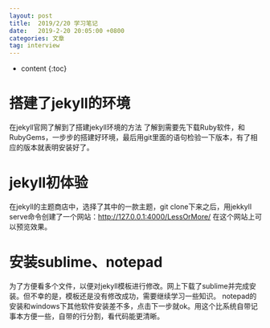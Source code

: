 ```yaml
---
layout: post
title:  2019/2/20 学习笔记
date:   2019-2-20 20:05:00 +0800
categories: 文章
tag: interview
---
```


* content
{:toc}

搭建了jekyll的环境
====================================
在jekyll官网了解到了搭建jekyll环境的方法
了解到需要先下载Ruby软件，和RubyGems，一步步的搭建好环境，最后用git里面的语句检验一下版本，有了相应的版本就表明安装好了。

jekyll初体验
====================================
在jekyll的主题商店中，选择了其中的一款主题，git clone下来之后，用jekkyll serve命令创建了一个网站：http://127.0.0.1:4000/LessOrMore/  在这个网站上可以预览效果。

安装sublime、notepad
====================================
为了方便看多个文件，以便对jekyll模板进行修改。网上下载了sublime并完成安装。但不幸的是，模板还是没有修改成功，需要继续学习一些知识。
notepad的安装和windows下其他软件安装差不多，点击下一步就ok。用这个比系统自带记事本方便一些，自带的行分割，看代码能更清晰。